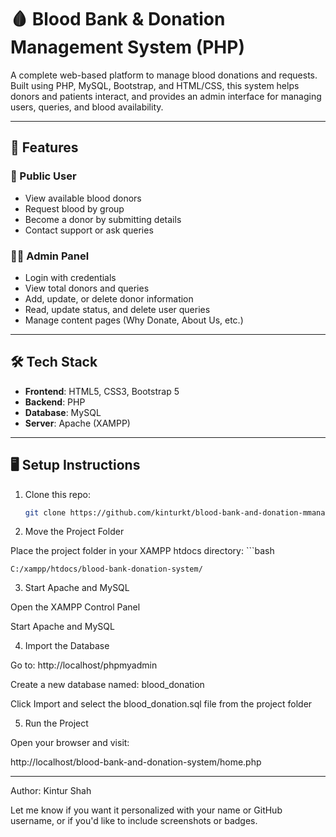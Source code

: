 # 🩸 Blood Bank & Donation Management System (PHP)

A complete web-based platform to manage blood donations and requests. Built using PHP, MySQL, Bootstrap, and HTML/CSS, this system helps donors and patients interact, and provides an admin interface for managing users, queries, and blood availability.

---

## 🔗 Features

### 👥 Public User
- View available blood donors
- Request blood by group
- Become a donor by submitting details
- Contact support or ask queries

### 🧑‍💼 Admin Panel
- Login with credentials
- View total donors and queries
- Add, update, or delete donor information
- Read, update status, and delete user queries
- Manage content pages (Why Donate, About Us, etc.)

---

## 🛠️ Tech Stack

- **Frontend**: HTML5, CSS3, Bootstrap 5
- **Backend**: PHP
- **Database**: MySQL
- **Server**: Apache (XAMPP)

---

## 🖥️ Setup Instructions

1. Clone this repo:
   ```bash
   git clone https://github.com/kinturkt/blood-bank-and-donation-mmanagement-system.git

2. Move the Project Folder

Place the project folder in your XAMPP htdocs directory:
    ```bash

    C:/xampp/htdocs/blood-bank-donation-system/

3. Start Apache and MySQL

Open the XAMPP Control Panel

Start Apache and MySQL

4. Import the Database

Go to: http://localhost/phpmyadmin

Create a new database named: blood_donation

Click Import and select the blood_donation.sql file from the project folder

5. Run the Project

Open your browser and visit:

http://localhost/blood-bank-and-donation-system/home.php

---
Author:
Kintur Shah

Let me know if you want it personalized with your name or GitHub username, or if you'd like to include screenshots or badges.
